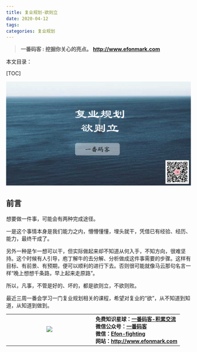 ```yaml
---
title: 复业规划-欲则立
date: 2020-04-12
tags: 
categories: 复业规划
---
```


> **一番码客 : 挖掘你关心的亮点。**
> **http://www.efonmark.com**

本文目录：

[TOC]

![image-20200412234315255](2020-04-12-复业规划-欲则立/image-20200412234315255.png)

<!-- more -->

## 前言

想要做一件事，可能会有两种完成途径。

一是这个事情本身是我们能力之内，懵懵懂懂，埋头就干，凭借已有经验、经历、能力，最终干成了。

另外一种是乍一想可以干，但实际做起来却不知道从何入手，不知方向，很难坚持。这个时候有人引导，庖丁解牛的去分解、分析做成这件事需要的步骤。这样有目标、有前景、有预期，便可以顺利的进行下去。否则很可能就像马云那句名言一样“晚上想想千条路，早上起来走原路”。

所以，凡事，不管是好的、坏的，都是欲则立，不欲则败。

最近三周一番会学习一门复业规划相关的课程，希望对复业的“欲”，从不知道到知道，从知道到做到。




<table>
<tr>
<td ><center><img src="http://www.efonmark.com/efonmark-blog/readme/guanzhu_1.jpg" width=50%></center></td>
<td width="50%" align=left><b>
    免费知识星球：<a href="http://www.efonmark.com/efonmark-blog/readme/zhishixingqiu1.png">一番码客-积累交流</a><br>
    微信公众号：<a href="http://www.efonmark.com/efonmark-blog/readme/guanzhu_1.jpg">一番码客</a><br>
    微信：<a href="http://www.efonmark.com/efonmark-blog/readme/weixin.jpg">Efon-fighting</a><br>
    网站：<a href="http://www.efonmark.com">http://www.efonmark.com</a><br></b></td>
</tr>
</table>